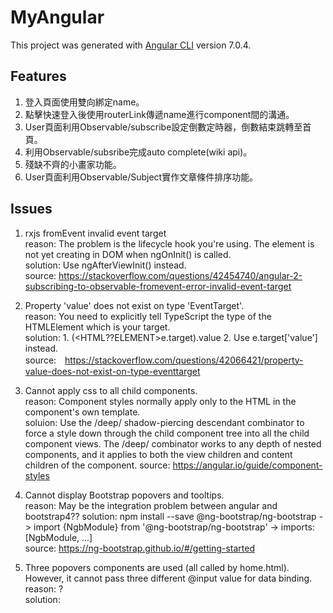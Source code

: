 # MyAngular

This project was generated with [Angular CLI](https://github.com/angular/angular-cli) version 7.0.4.

## Features

1. 登入頁面使用雙向綁定name。
2. 點擊快速登入後使用routerLink傳遞name進行component間的溝通。
3. User頁面利用Observable/subscribe設定倒數定時器，倒數結束跳轉至首頁。
4. 利用Observable/subsribe完成auto complete(wiki api)。
5. 殘缺不齊的小畫家功能。
6. User頁面利用Observable/Subject實作文章條件排序功能。

## Issues
1. rxjs fromEvent invalid event target <br>
reason: The problem is the lifecycle hook you're using. The element is not yet creating in DOM when ngOnInit() is called. <br>
solution: Use ngAfterViewInit() instead.<br>
source: https://stackoverflow.com/questions/42454740/angular-2-subscribing-to-observable-fromevent-error-invalid-event-target

2. Property 'value' does not exist on type 'EventTarget'.<br>
reason: You need to explicitly tell TypeScript the type of the HTMLElement which is your target.<br>
solution: 1. (<HTML??ELEMENT>e.target).value 2. Use e.target['value'] instead.<br>
source:　https://stackoverflow.com/questions/42066421/property-value-does-not-exist-on-type-eventtarget<br>

3. Cannot apply css to all child components. <br>
reason: Component styles normally apply only to the HTML in the component's own template.<br>
soluion: Use the /deep/ shadow-piercing descendant combinator to force a style down through the child component tree into all the child component views. The /deep/ combinator works to any depth of nested components, and it applies to both the view children and content children of the component.
source: https://angular.io/guide/component-styles<br>

4. Cannot display Bootstrap popovers and tooltips.<br>
reason: May be the integration problem between angular and bootstrap4??
solution: npm install --save @ng-bootstrap/ng-bootstrap -> import {NgbModule} from '@ng-bootstrap/ng-bootstrap' -> imports: [NgbModule, ...] <br>
source: https://ng-bootstrap.github.io/#/getting-started <br>

5. Three popovers components are used (all called by home.html). However, it cannot pass three different @input value for data binding. <br>
reason: ?<br>
solution: 